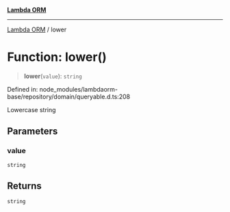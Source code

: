 [**Lambda ORM**](../README.md)

***

[Lambda ORM](../README.md) / lower

# Function: lower()

> **lower**(`value`): `string`

Defined in: node\_modules/lambdaorm-base/repository/domain/queryable.d.ts:208

Lowercase string

## Parameters

### value

`string`

## Returns

`string`
